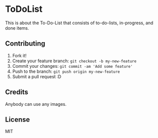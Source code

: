 # ToDoList

This is about the To-Do-List that consists of to-do-lists, in-progress, and done items.

## Contributing

1. Fork it!
2. Create your feature branch: `git checkout -b my-new-feature`
3. Commit your changes: `git commit -am 'Add some feature'`
4. Push to the branch: `git push origin my-new-feature`
5. Submit a pull request :D

## Credits

Anybody can use any images.

## License

MIT